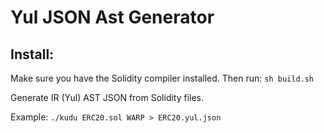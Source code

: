 # Yul JSON Ast Generator

## Install:

Make sure you have the Solidity compiler installed. Then run:
```sh build.sh```

Generate IR (Yul) AST JSON from Solidity files.

Example: `./kudu ERC20.sol WARP > ERC20.yul.json`
